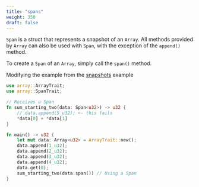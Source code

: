 ```yaml
---
title: "spans"
weight: 350
draft: false
---
```


`Span` is a struct that represents a snapshot of an `Array`.
All methods provided by `Array` can also be used with `Span`, with the exception of the `append()` method.

To create a `Span` of an `Array`, simply call the `span()` method.

Modifying the example from the [snapshots](./snapshots.md) example

```rust {.codebox}
use array::ArrayTrait;
use array::SpanTrait;

// Receives a Span
fn sum_starting_two(data: Span<u32>) -> u32 {
    // data.append(5_u32); <- this fails
    *data[0] + *data[1]
}

fn main() -> u32 {
    let mut data: Array<u32> = ArrayTrait::new();
    data.append(1_u32);
    data.append(2_u32);
    data.append(3_u32);
    data.append(4_u32);
    data.get(0);
    sum_starting_two(data.span()) // Using a Span
}
```

